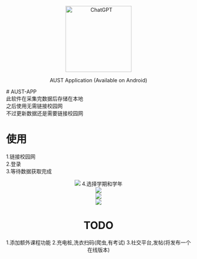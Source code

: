 <p align="center">
  <img width="180" src="./public/图片2.png" alt="ChatGPT">
  <p align="center">AUST Application (Available on Android)</p>
</p>
# AUST-APP<br>
此软件在采集完数据后存储在本地<br>
之后使用无需链接校园网<br>
不过更新数据还是需要链接校园网<br>

# 使用<br>
1.链接校园网<br>
2.登录<br>
3.等待数据获取完成<br>
<tr>
  <td><center><img src="./public/2.png"></td>
</tr>
4.选择学期和学年
<tr>
  <td><center><img src="./public/1.png"></td>
  <td><center><img src="./public/3.png"></td>
  <td><center><img src="./public/4.png"></td>
</tr>

# TODO<br>
1.添加额外课程功能
2.充电桩,洗衣扫码(爬虫,有考试)
3.社交平台,发帖(将发布一个在线版本)
